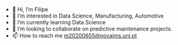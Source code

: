 - 👋 Hi, I’m Filipe
- 👀 I’m interested in Data Science, Manufacturing, Automotive
- 🌱 I’m currently learning Data Science
- 💞️ I’m looking to collaborate on predictive maintenance projects. 
- 📫 How to reach me m20200655@novaims.unl.pt

<!---
Filipe11Dias/Filipe11Dias is a ✨ special ✨ repository because its `README.md` (this file) appears on your GitHub profile.
You can click the Preview link to take a look at your changes.
--->
